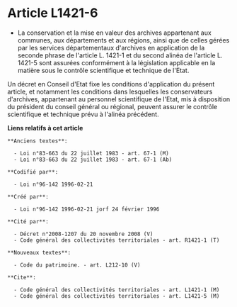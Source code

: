 # Article L1421-6

- La conservation et la mise en valeur des archives appartenant aux communes, aux départements et aux régions, ainsi que de
celles gérées par les services départementaux d'archives en application de la seconde phrase de l'article L. 1421-1 et du
second alinéa de l'article L. 1421-5 sont assurées conformément à la législation applicable en la matière sous le contrôle
scientifique et technique de l'Etat.

Un décret en Conseil d'Etat fixe les conditions d'application du présent article, et notamment les conditions dans lesquelles
les conservateurs d'archives, appartenant au personnel scientifique de l'Etat, mis à disposition du président du conseil
général ou régional, peuvent assurer le contrôle scientifique et technique prévu à l'alinéa précédent.

**Liens relatifs à cet article**

	**Anciens textes**:

	  - Loi n°83-663 du 22 juillet 1983 - art. 67-1 (M)
	  - Loi n°83-663 du 22 juillet 1983 - art. 67-1 (Ab)

	**Codifié par**:

	  - Loi n°96-142 1996-02-21

	**Créé par**:

	  - Loi n°96-142 1996-02-21 jorf 24 février 1996

	**Cité par**:

	  - Décret n°2008-1207 du 20 novembre 2008 (V)
	  - Code général des collectivités territoriales - art. R1421-1 (T)

	**Nouveaux textes**:

	  - Code du patrimoine. - art. L212-10 (V)

	**Cite**:

	  - Code général des collectivités territoriales - art. L1421-1 (M)
	  - Code général des collectivités territoriales - art. L1421-5 (M)
